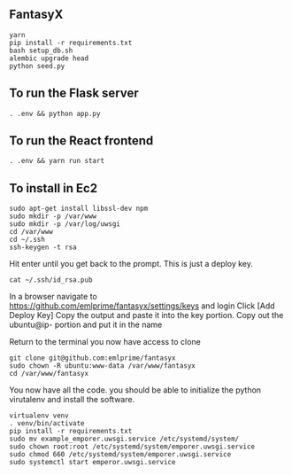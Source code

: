 ## FantasyX

```
yarn
pip install -r requirements.txt
bash setup_db.sh
alembic upgrade head
python seed.py
```

## To run the Flask server
```
. .env && python app.py

```
    
## To run the React frontend
```
. .env && yarn run start

```

## To install in Ec2
```
sudo apt-get install libssl-dev npm
sudo mkdir -p /var/www
sudo mkdir -p /var/log/uwsgi
cd /var/www
cd ~/.ssh
ssh-keygen -t rsa
```

Hit enter until you get back to the prompt. This is just a deploy key.
```
cat ~/.ssh/id_rsa.pub
```

In a browser navigate to https://github.com/emlprime/fantasyx/settings/keys and login
Click [Add Deploy Key]
Copy the output and paste it into the key portion. Copy out the ubuntu@ip-<ipaddress> portion and put it in the name

Return to the terminal you now have access to clone

```
git clone git@github.com:emlprime/fantasyx 
sudo chown -R ubuntu:www-data /var/www/fantasyx
cd /var/www/fantasyx
```
You now have all the code. you should be able to initialize the python virutalenv and install the software.

```
virtualenv venv
. venv/bin/activate
pip install -r requirements.txt
sudo mv example_emporer.uwsgi.service /etc/systemd/system/
sudo chown root:root /etc/systemd/system/emporer.uwsgi.service
sudo chmod 660 /etc/systemd/system/emporer.uwsgi.service
sudo systemctl start emperor.uwsgi.service
```
